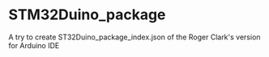 # STM32Duino_package
A try to create ST32Duino_package_index.json of the Roger Clark's version for Arduino IDE
